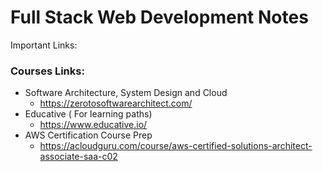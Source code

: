 # Full Stack Web Development Notes


Important Links:
### Courses Links:
- Software Architecture, System Design and Cloud
  - https://zerotosoftwarearchitect.com/
- Educative ( For learning paths)
  - https://www.educative.io/
- AWS Certification Course Prep
  - https://acloudguru.com/course/aws-certified-solutions-architect-associate-saa-c02
  
  
